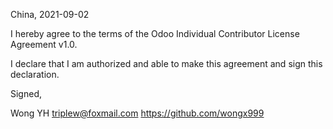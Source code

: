 China, 2021-09-02

I hereby agree to the terms of the Odoo Individual Contributor License
Agreement v1.0.

I declare that I am authorized and able to make this agreement and sign this
declaration.

Signed,

Wong YH triplew@foxmail.com https://github.com/wongx999
